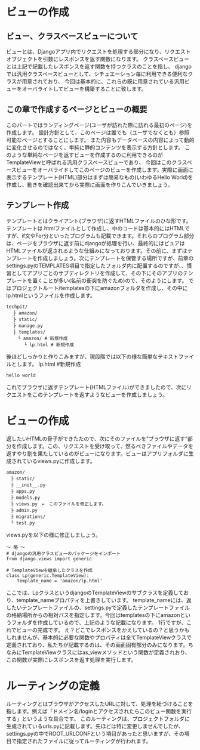 # ビューの作成

## ビュー、クラスベースビューについて
ビューとは、Djangoアプリ内でリクエストを処理する部分になり、リクエストオブジェクトを引数にレスポンスを返す関数になります。
クラスベースビューとは上記で記載したレスポンスを返す関数を持つクラスのことを指し、
djangoでは汎用クラスベースビューとして、シチュエーション毎に利用できる便利なクラスが用意されており、
今回は基本的に、これらの既に用意されている汎用ビューをオーバライトしてビューを構築することに致します。

## この章で作成するページとビューの概要
このパートではランディングページ(ユーザが訪れた際に訪れる最初のページ)を作成します。
設計方針として、このページは誰でも（ユーザでなくとも）参照可能なページとすることにします。
また内容もデータベースの内容によって動的に変化させるのではなく、単純に静的コンテンツを表示する方針とします。
このような単純なページを返すビューを作成するのに利用できるのがTemplateViewと呼ばれる汎用クラスベースビューであり、
今回はこのクラスベースビューをオーバライドしてこのページのビューを作成します。実際に画面に表示するテンプレート(HTML)部分はまずは簡易なもの(いわゆるHello World)を作成し、動きを確認出来てから実際に画面を作りこんでいきましょう。

## テンプレート作成
テンプレートとはクライアント(ブラウザ)に返すHTMLファイルのひな形です。テンプレートは.htmlファイルとして作成し、中のコードは基本的にはHTMLですが、if文やFor分といったプログラムも記載できます。それらのプログラム部分は、ページをブラウザに返す前にdjangoが処理を行い、最終的にはピュアはHTMLファイルが返されるような仕組みになっております。その前に、まずはテンプレートを作成しましょう。次にテンプレートを保管する場所ですが、前章のsettings.pyのTEMPLATES項目で指定したフォルダ内に配置するのですが、、慣習としてアプリごとのサブディレクトリを作成して、その下にそのアプリのテンプレートを置くことが多い(名前の衝突を防ぐため)ので、そのようにします。
ではプロジェクトルート/templatesの下にamazonフォルダを作成し、その中にlp.htmlというファイルを作成します。

```
techpit/
　 ├ amazon/
　 ├ static/
　 ├ manage.py
　 ├ templates/ 
 　　└ amazon/ # 新規作成
　　　　└ lp.html # 新規作成
```

後ほどしっかりと作りこみますが、現段階では以下の様な簡単なテキストファイルとします。
lp.html #新規作成
```
hello world
```

これでブラウザに返すテンプレート(HTMLファイル)ができましたので、次にリクエストをこのテンプレートを返すようなビューを作成しましょう。

# ビューの作成
返したいHTMLの骨子ができたたので、次にそのファイルを”ブラウザに返す”部分を作成します。この、リクエストを受け取って、然るべきファイルやデータを返すやり割を果たしているのがビューになります。ビューはアプリフォルダに生成されているviews.pyに作成します。

```
amazon/
　├ static/
　├ __init__.py
　├ apps.py
　├ models.py
　├ views.py　←　このファイルを修正します。
　├ admin.py
　├ migrations/
　└ test.py
```
views.pyを以下の様に修正しましょう。

```
～ 略 ～
# djangoの汎用クラスビューのパッケージをインポート
from django.views import generic

# TemplateViewを継承したクラスを作成
class Lp(generic.TemplateView):
    template_name = 'amazon/lp.html'

```

ここでは、LpクラスというdjangoのTemplateViewのサブクラスを定義しており、template_nameプロパティを上書きしています。
template_nameには、返したいテンプレートファイルの、settings.pyで定義したテンプレートファイルの格納場所からの相対パスを指定します。今回はtemplatesの下にamazonというフォルダを作成しているので、上記のような記載になります。
1行ですが、これでビューの完成です。
え？どこでレスポンスをかえしているの？と思うかもしれませんが、基本的に必要な関数やプロパティは全てTemplateViewクラスで定義されており、私たちが記載するのは、その画面固有部分のみになります。ちなみにTemplateViewクラスにはas_viewメソッドという関数が定義されおり、この関数が実際にレスポンスを返す処理を実行します。

# ルーティングの定義
ルーティングとはブラウザがアクセスしたURLに対して、処理を紐づけることを指します。例えば「ドメイン名/loginとアクセスされたらこのビュー関数を実行する」というような具合です。
このルーティングは、プロジェクトフォルダに生成されているurls.pyに記載します。先ほどは特に変更しませんでしたが、settings.pyの中でROOT_URLCONFという項目があったと思いますが、その項目で指定されたファイルに従ってルーティングが行われます。






